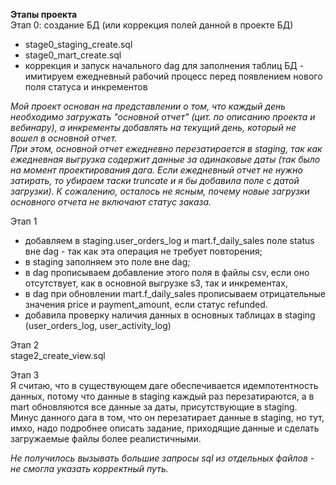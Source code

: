**Этапы проекта**  
Этап 0: создание БД (или коррекция полей данной в проекте БД)
- stage0_staging_create.sql
- stage0_mart_create.sql
- коррекция и запуск начального dag для заполнения таблиц БД - имитируем ежедневный рабочий процесс перед появлением нового поля статуса и инкрементов

*Мой проект основан на представлении о том, что каждый день необходимо загружать "основной отчет" (цит. по описанию проекта и вебинару), а инкременты добавлять на текущий день, который не вошел в основной отчет.  
При этом, основной отчет ежедневно перезатирается в staging, так как ежедневная выгрузка содержит данные за одинаковые даты (так было на момент проектирования дага. Если ежедневный отчет не нужно затирать, то убираем таски truncate и я бы добавила поле с датой загрузки).
К сожалению, осталось не ясным, почему новые загрузки основного отчета не включают статус заказа.*

Этап 1
- добавляем в staging.user_orders_log и mart.f_daily_sales поле status вне dag - так как эта операция не требует повторения;
- в staging заполняем это поле вне dag;
- в dag прописываем добавление этого поля в файлы csv, если оно отсутствует, как в основной выгрузке s3, так и инкрементах,
- в dag при обновлении mart.f_daily_sales прописываем отрицательные значения price и payment_amount, если статус refunded. 
- добавила проверку наличия данных в основных таблицах в staging (user_orders_log, user_activity_log)


Этап 2  
stage2_create_view.sql

Этап 3  
Я считаю, что в существующем даге обеспечивается идемпотентность данных, потому что данные в staging каждый раз перезатираются, а в mart обновляются все данные за даты, присутствующие в staging. Минус данного дага в том, что он перезатирает данные в staging, но тут, имхо, надо подробнее описать задание, приходящие данные и сделать загружаемые файлы более реалистичными.

*Не получилось вызывать большие запросы sql из отдельных файлов - не смогла указать корректный путь.*